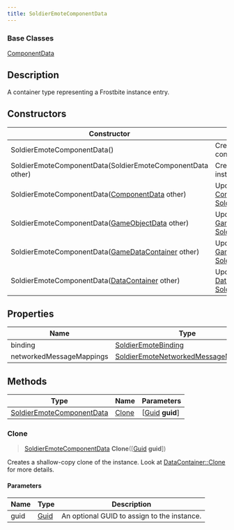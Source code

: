 ```yaml
---
title: SoldierEmoteComponentData
---
```

### Base Classes

[ComponentData](ComponentData)

## Description

A container type representing a Frostbite instance entry.

## Constructors

| Constructor                                                                          | Description                                                                                                                               |
| ------------------------------------------------------------------------------------ | ----------------------------------------------------------------------------------------------------------------------------------------- |
| SoldierEmoteComponentData()                                                          | Create a new instance of this container type.                                                                                             |
| SoldierEmoteComponentData(SoldierEmoteComponentData other)                           | Create a reference copy of an instance of the same type.                                                                                  |
| SoldierEmoteComponentData([ComponentData](ComponentData) other)                      | Upcast an instance of type [ComponentData](ComponentData) to [SoldierEmoteComponentData](SoldierEmoteComponentData).                      |
| SoldierEmoteComponentData([GameObjectData](GameObjectData) other)                    | Upcast an instance of type [GameObjectData](GameObjectData) to [SoldierEmoteComponentData](SoldierEmoteComponentData).                    |
| SoldierEmoteComponentData([GameDataContainer](GameDataContainer) other)              | Upcast an instance of type [GameDataContainer](GameDataContainer) to [SoldierEmoteComponentData](SoldierEmoteComponentData).              |
| SoldierEmoteComponentData([DataContainer](/vext/ref/shared/class/datacontainer) other) | Upcast an instance of type [DataContainer](/vext/ref/shared/class/datacontainer) to [SoldierEmoteComponentData](SoldierEmoteComponentData). |

## Properties

| Name                     | Type                                                                           | Description |
| ------------------------ | ------------------------------------------------------------------------------ | ----------- |
| binding                  | [SoldierEmoteBinding](SoldierEmoteBinding)                                     |             |
| networkedMessageMappings | [SoldierEmoteNetworkedMessageMapping](SoldierEmoteNetworkedMessageMapping)\[\] |             |

## Methods

| Type                                                   | Name            | Parameters                                     |
| ------------------------------------------------------ | --------------- | ---------------------------------------------- |
| [SoldierEmoteComponentData](SoldierEmoteComponentData) | [Clone](#clone) | \[[Guid](/vext/ref/shared/class/guid) **guid**\] |

### Clone

> [SoldierEmoteComponentData](SoldierEmoteComponentData) **Clone**(\[[Guid](/vext/ref/shared/class/guid) **guid**\])

Creates a shallow-copy clone of the instance. Look at [DataContainer::Clone](/vext/ref/shared/class/datacontainer#clone) for more details.

#### Parameters

| Name | Type         | Description                                 |
| ---- | ------------ | ------------------------------------------- |
| guid | [Guid](Guid) | An optional GUID to assign to the instance. |
